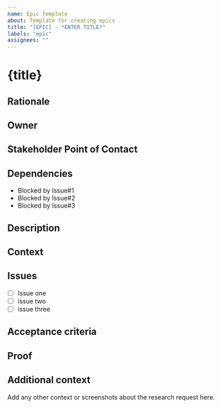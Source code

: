 ```yaml
---
name: Epic template
about: Template for creating epics
title: "[EPIC] - *ENTER TITLE*"
labels: "epic"
assignees: ""
---
```


# {title}

## Rationale

## Owner

## Stakeholder Point of Contact

## Dependencies

- Blocked by Issue#1
- Blocked by Issue#2
- Blocked by Issue#3

## Description

## Context

## Issues

- [ ] Issue one
- [ ] issue two
- [ ] issue three

## Acceptance criteria

## Proof

## Additional context

Add any other context or screenshots about the research request here.
